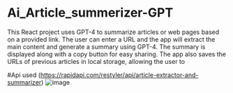 # Ai_Article_summerizer-GPT
This React project uses GPT-4 to summarize articles or web pages based on a provided link. The user can enter a URL and the app will extract the main content and generate a summary using GPT-4. The summary is displayed along with a copy button for easy sharing. The app also saves the URLs of previous articles in local storage, allowing the user to 

#Api used 
(https://rapidapi.com/restyler/api/article-extractor-and-summarizer)
![image](https://user-images.githubusercontent.com/76421551/235457327-f31144a9-3f84-4b74-beab-89f072f388a1.png)
